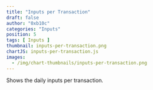 ```yaml
---
title: "Inputs per Transaction"
draft: false
author: "0xb10c"
categories: "Inputs"
position: 5
tags: [ Inputs ]
thumbnail: inputs-per-transaction.png
chartJS: inputs-per-transaction.js
images:
  - /img/chart-thumbnails/inputs-per-transaction.png
---
```


Shows the daily inputs per transaction.
<!--more-->
